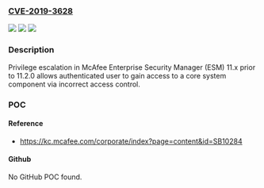 ### [CVE-2019-3628](https://cve.mitre.org/cgi-bin/cvename.cgi?name=CVE-2019-3628)
![](https://img.shields.io/static/v1?label=Product&message=McAfee%20Enterprise%20Security%20Manager%20(ESM)&color=blue)
![](https://img.shields.io/static/v1?label=Version&message=11.x%3C%2011.2.0%20&color=brighgreen)
![](https://img.shields.io/static/v1?label=Vulnerability&message=Privilege%20escalation&color=brighgreen)

### Description

Privilege escalation in McAfee Enterprise Security Manager (ESM) 11.x prior to 11.2.0 allows authenticated user to gain access to a core system component via incorrect access control.

### POC

#### Reference
- https://kc.mcafee.com/corporate/index?page=content&id=SB10284

#### Github
No GitHub POC found.

